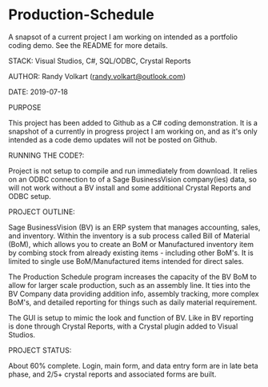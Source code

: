 # Production-Schedule
A snapsot of a current project I am working on intended as a portfolio coding demo. See the README for more details.

STACK: Visual Studios, C#, SQL/ODBC, Crystal Reports

AUTHOR: Randy Volkart (randy.volkart@outlook.com)

DATE: 2019-07-18

PURPOSE

This project has been added to Github as a C# coding demonstration. It is a snapshot of a currently in progress project I am working on, and as it's only intended as a code demo updates will not be posted on Github. 

RUNNING THE CODE?:

Project is not setup to compile and run immediately from download. It relies on an ODBC connection to of a Sage BusinessVision company(ies) data, so will not work without a BV install and some additional Crystal Reports and ODBC setup. 

PROJECT OUTLINE:

Sage BusinessVision (BV) is an ERP system that manages accounting, sales, and inventory. Within the inventory is a sub process called Bill of Material (BoM), which allows you to create an BoM or Manufactured inventory item by combing stock from already existing items - including other BoM's. It is limited to single use BoM/Manufactured items intended for direct sales. 

The Production Schedule program increases the capacity of the BV BoM to allow for larger scale production, such as an assembly line. It ties into the BV Company data providing addition info, assembly tracking, more complex BoM's, and detailed reporting for things such as daily material requirement. 

The GUI is setup to mimic the look and function of BV. Like in BV reporting is done through Crystal Reports, with a Crystal plugin added to Visual Studios. 

PROJECT STATUS:

About 60% complete. Login, main form, and data entry form are in late beta phase, and 2/5+ crystal reports and associated forms are built. 
